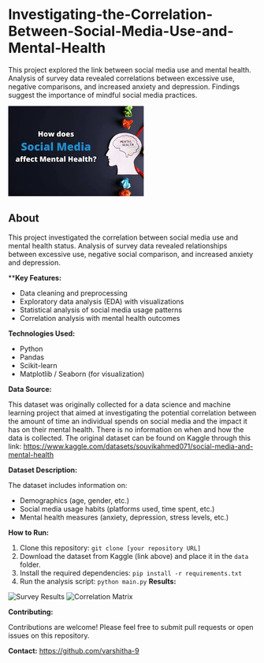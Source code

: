 # Investigating-the-Correlation-Between-Social-Media-Use-and-Mental-Health
This project explored the link between social media use and mental health. Analysis of survey data revealed correlations between excessive use, negative comparisons, and increased anxiety and depression. Findings suggest the importance of mindful social media practices.


![Analyzing social media & mental health ](images.jpg) 

## About

This project investigated the correlation between social media use and mental health status. Analysis of survey data revealed relationships between excessive use, negative social comparison, and increased anxiety and depression.  

****Key Features:**
* Data cleaning and preprocessing
* Exploratory data analysis (EDA) with visualizations
* Statistical analysis of social media usage patterns
* Correlation analysis with mental health outcomes

**Technologies Used:**
* Python
* Pandas
* Scikit-learn
* Matplotlib / Seaborn (for visualization)

**Data Source:**

This dataset was originally collected for a data science and machine learning project that aimed at investigating the potential correlation between the amount of time an individual spends on social media and the impact it has on their mental health. There is no information on when and how the data is collected. The original dataset can be found on Kaggle through this link: https://www.kaggle.com/datasets/souvikahmed071/social-media-and-mental-health 

**Dataset Description:**

The dataset includes information on:
* Demographics (age, gender, etc.)
* Social media usage habits (platforms used, time spent, etc.)
* Mental health measures (anxiety, depression, stress levels, etc.)

**How to Run:**

1. Clone this repository: `git clone [your repository URL]`
2. Download the dataset from Kaggle (link above) and place it in the `data` folder.
3. Install the required dependencies: `pip install -r requirements.txt`
4. Run the analysis script: `python main.py`
**Results:**


![Survey Results](images/survey_results.png) 
![Correlation Matrix](images/correlation_matrix.png)

**Contributing:**

Contributions are welcome! Please feel free to submit pull requests or open issues on this repository.

**Contact:**
 https://github.com/varshitha-9
